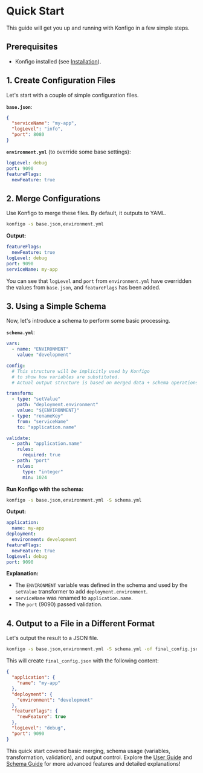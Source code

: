 # Quick Start

This guide will get you up and running with Konfigo in a few simple steps.

## Prerequisites

*   Konfigo installed (see [Installation](./installation.md)).

## 1. Create Configuration Files

Let's start with a couple of simple configuration files.

**`base.json`**:
```json
{
  "serviceName": "my-app",
  "logLevel": "info",
  "port": 8080
}
```

**`environment.yml`** (to override some base settings):
```yaml
logLevel: debug
port: 9090
featureFlags:
  newFeature: true
```

## 2. Merge Configurations

Use Konfigo to merge these files. By default, it outputs to YAML.

```bash
konfigo -s base.json,environment.yml
```

**Output:**
```yaml
featureFlags:
  newFeature: true
logLevel: debug
port: 9090
serviceName: my-app
```
You can see that `logLevel` and `port` from `environment.yml` have overridden the values from `base.json`, and `featureFlags` has been added.

## 3. Using a Simple Schema

Now, let's introduce a schema to perform some basic processing.

**`schema.yml`**:
```yaml
vars:
  - name: "ENVIRONMENT"
    value: "development"

config:
  # This structure will be implicitly used by Konfigo
  # to show how variables are substituted.
  # Actual output structure is based on merged data + schema operations.

transform:
  - type: "setValue"
    path: "deployment.environment"
    value: "${ENVIRONMENT}"
  - type: "renameKey"
    from: "serviceName"
    to: "application.name"

validate:
  - path: "application.name"
    rules:
      required: true
  - path: "port"
    rules:
      type: "integer"
      min: 1024
```

**Run Konfigo with the schema:**
```bash
konfigo -s base.json,environment.yml -S schema.yml
```

**Output:**
```yaml
application:
  name: my-app
deployment:
  environment: development
featureFlags:
  newFeature: true
logLevel: debug
port: 9090
```

**Explanation:**
*   The `ENVIRONMENT` variable was defined in the schema and used by the `setValue` transformer to add `deployment.environment`.
*   `serviceName` was renamed to `application.name`.
*   The `port` (9090) passed validation.

## 4. Output to a File in a Different Format

Let's output the result to a JSON file.

```bash
konfigo -s base.json,environment.yml -S schema.yml -of final_config.json
```

This will create `final_config.json` with the following content:
```json
{
  "application": {
    "name": "my-app"
  },
  "deployment": {
    "environment": "development"
  },
  "featureFlags": {
    "newFeature": true
  },
  "logLevel": "debug",
  "port": 9090
}
```

This quick start covered basic merging, schema usage (variables, transformation, validation), and output control. Explore the [User Guide](./guide/) and [Schema Guide](./schema/) for more advanced features and detailed explanations!
